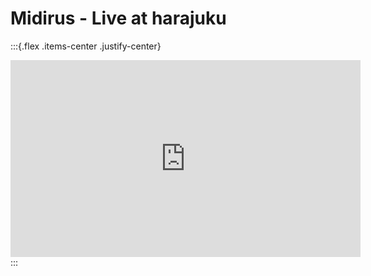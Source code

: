 # Midirus - Live at harajuku




:::{.flex .items-center .justify-center}
<iframe width="560" height="315" src="https://www.youtube.com/embed/lMRivI82P9A" title="YouTube video player" frameborder="0" allow="accelerometer; autoplay; clipboard-write; encrypted-media; gyroscope; picture-in-picture" allowfullscreen></iframe>
:::
